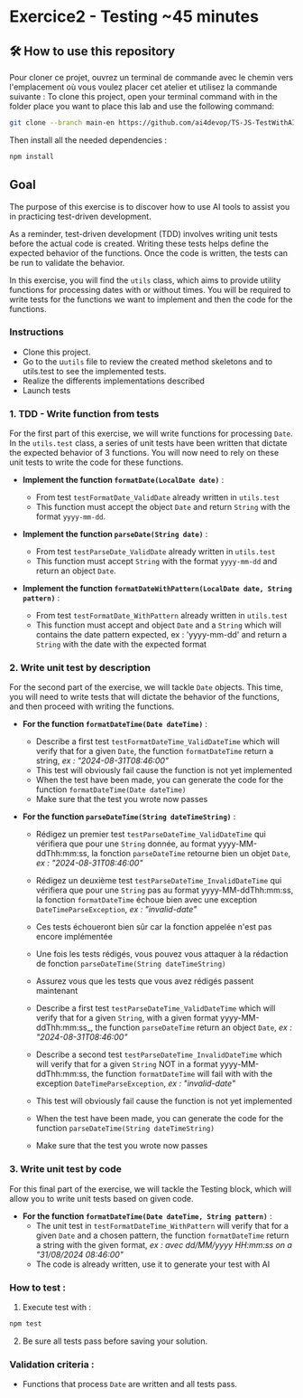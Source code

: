 # Exercice2 - Testing ~45 minutes

## 🛠️ How to use this repository 

Pour cloner ce projet, ouvrez un terminal de commande avec le chemin vers l'emplacement où vous voulez placer cet atelier et utilisez la commande suivante :
To clone this project, open your terminal command with in the folder place you want to place this lab and use the following command:

```bash
git clone --branch main-en https://github.com/ai4devop/TS-JS-TestWithAI.git
```

Then install all the needed dependencies :

```bash
npm install
```

## Goal
The purpose of this exercise is to discover how to use AI tools to assist you in practicing test-driven development.

As a reminder, test-driven development (TDD) involves writing unit tests before the actual code is created. Writing these tests helps define the expected behavior of the functions. Once the code is written, the tests can be run to validate the behavior.

In this exercise, you will find the `utils` class, which aims to provide utility functions for processing dates with or without times. You will be required to write tests for the functions we want to implement and then the code for the functions.

### Instructions

- Clone this project.
- Go to the u`utils` file to review the created method skeletons and to utils.test to see the implemented tests.
- Realize the differents implementations described
- Launch tests

### 1. TDD - Write function from tests
For the first part of this exercise, we will write functions for processing `Date`. In the `utils.test` class, a series of unit tests have been written that dictate the expected behavior of 3 functions. You will now need to rely on these unit tests to write the code for these functions.

- **Implement the function `formatDate(LocalDate date)`** :
   - From test `testFormatDate_ValidDate` already written in `utils.test`
   - This function must accept the object `Date` and return `String` with the format `yyyy-mm-dd`.

- **Implement the function `parseDate(String date)`** :
   - From test `testParseDate_ValidDate` already written in `utils.test`
   - This function must accept `String` with the format `yyyy-mm-dd` and return an object `Date`.

- **Implement the function `formatDateWithPattern(LocalDate date, String pattern)`** :
   - From test `testFormatDate_WithPattern` already written in `utils.test`
   - This function must accept and object `Date` and a `String` which will contains the date pattern expected, ex : 'yyyy-mm-dd' and return a `String` with the date with the expected format


### 2. Write unit test by description
For the second part of the exercise, we will tackle `Date` objects. This time, you will need to write tests that will dictate the behavior of the functions, and then proceed with writing the functions.

- **For the function `formatDateTime(Date dateTime)`** :
   - Describe a first test `testFormatDateTime_ValidDateTime` which will verify that for a given `Date`, the function `formatDateTime` return a string, _ex : "2024-08-31T08:46:00"_
   - This test will obviously fail cause the function is not yet implemented
   - When the test have been made, you can generate the code for the function `formatDateTime(Date dateTime)`
   - Make sure that the test you wrote now passes

- **For the function `parseDateTime(String dateTimeString)`** :
   - Rédigez un premier test `testParseDateTime_ValidDateTime` qui vérifiera que pour une `String` donnée, au format yyyy-MM-ddThh:mm:ss,  la fonction `parseDateTime` retourne bien un objet `Date`, _ex : "2024-08-31T08:46:00"_
   - Rédigez un deuxième test `testParseDateTime_InvalidDateTime` qui vérifiera que pour une `String` pas au format yyyy-MM-ddThh:mm:ss, la fonction `formatDateTime` échoue bien avec une exception `DateTimeParseException`, _ex : "invalid-date"_
   - Ces tests échoueront bien sûr car la fonction appelée n'est pas encore implémentée
   - Une fois les tests rédigés, vous pouvez vous attaquer à la rédaction de fonction `parseDateTime(String dateTimeString)`
   - Assurez vous que les tests que vous avez rédigés passent maintenant
   
   - Describe a first test `testParseDateTime_ValidDateTime` which will verify that for a given `String`, with a given format yyyy-MM-ddThh:mm:ss_, the function `parseDateTime` return an object `Date`, _ex : "2024-08-31T08:46:00"_
   - Describe a second test `testParseDateTime_InvalidDateTime` which will verify that for a given `String` NOT in a format yyyy-MM-ddThh:mm:ss, the function `formatDateTime` will fail with with the exception `DateTimeParseException`, _ex : "invalid-date"_
   - This test will obviously fail cause the function is not yet implemented
   - When the test have been made, you can generate the code for the function `parseDateTime(String dateTimeString)`
   - Make sure that the test you wrote now passes

### 3. Write unit test by code
For this final part of the exercise, we will tackle the Testing block, which will allow you to write unit tests based on given code.
- **For the function `formatDateTime(Date dateTime, String pattern)`** :
   - The unit test in `testFormatDateTime_WithPattern` will verify that for a given `Date` and a chosen pattern, the function `formatDateTime` return a string with the given format, _ex : avec dd/MM/yyyy HH:mm:ss on a "31/08/2024 08:46:00"_
   - The code is already written, use it to generate your test with AI
   


### How to test :

1. Execute test with :

```bash
npm test
```

2. Be sure all tests pass before saving your solution.

### Validation criteria :

- Functions that process `Date` are written and all tests pass.
